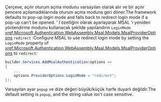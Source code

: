 <span data-ttu-id="e8fc0-101">Çerçeve, açılır oturum açma modunu varsayılan olarak alır ve bir açılır pencere açılamadıklarında oturum açma moduna geri döner.</span><span class="sxs-lookup"><span data-stu-id="e8fc0-101">The framework defaults to pop-up login mode and falls back to redirect login mode if a pop-up can't be opened.</span></span> <span data-ttu-id="e8fc0-102">' İ özelliğini olarak ayarlayarak MSAL 'i yeniden yönlendirme modunu kullanacak şekilde yapılandırın `LoginMode` <xref:Microsoft.Authentication.WebAssembly.Msal.Models.MsalProviderOptions> `redirect` :</span><span class="sxs-lookup"><span data-stu-id="e8fc0-102">Configure MSAL to use redirect login mode by setting the `LoginMode` property of <xref:Microsoft.Authentication.WebAssembly.Msal.Models.MsalProviderOptions> to `redirect`:</span></span>

```csharp
builder.Services.AddMsalAuthentication(options =>
{
    ...
    options.ProviderOptions.LoginMode = "redirect";
});
```

<span data-ttu-id="e8fc0-103">Varsayılan ayar `popup` ve dize değeri büyük/küçük harfe duyarlı değildir.</span><span class="sxs-lookup"><span data-stu-id="e8fc0-103">The default setting is `popup`, and the string value isn't case sensitive.</span></span>
